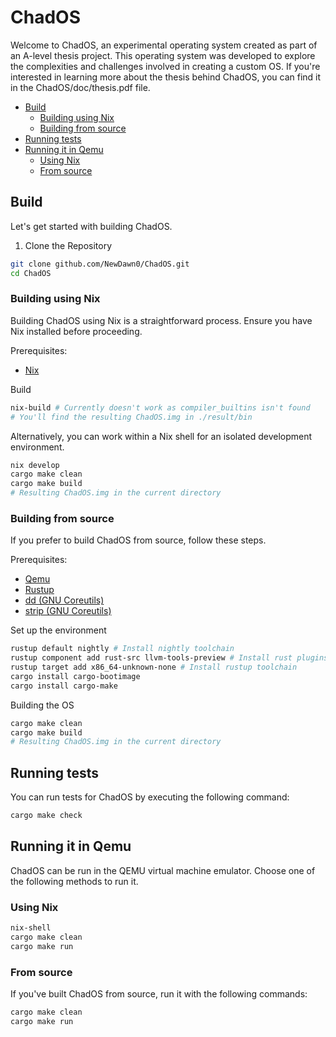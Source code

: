 # ChadOS

Welcome to ChadOS, an experimental operating system created as part of an
A-level thesis project. This operating system was developed to explore the
complexities and challenges involved in creating a custom OS. If you're
interested in learning more about the thesis behind ChadOS, you can find it in
the ChadOS/doc/thesis.pdf file.

<!-- vim-markdown-toc GFM -->

* [Build](#build)
    * [Building using Nix](#building-using-nix)
    * [Building from source](#building-from-source)
* [Running tests](#running-tests)
* [Running it in Qemu](#running-it-in-qemu)
    * [Using Nix](#using-nix)
    * [From source](#from-source)

<!-- vim-markdown-toc -->

## Build

Let's get started with building ChadOS.

1. Clone the Repository

```bash
git clone github.com/NewDawn0/ChadOS.git
cd ChadOS
```

### Building using Nix

Building ChadOS using Nix is a straightforward process. Ensure you have Nix
installed before proceeding.

Prerequisites:

- [Nix](https://nixos.org/download)

Build

```bash
nix-build # Currently doesn't work as compiler_builtins isn't found
# You'll find the resulting ChadOS.img in ./result/bin
```

Alternatively, you can work within a Nix shell for an isolated development
environment.

```bash
nix develop
cargo make clean
cargo make build
# Resulting ChadOS.img in the current directory
```

### Building from source

If you prefer to build ChadOS from source, follow these steps.

Prerequisites:

- [Qemu](https://www.qemu.org)
- [Rustup](https://rustup.rs)
- [dd (GNU Coreutils)](https://www.gnu.org/software/coreutils/)
- [strip (GNU Coreutils)](https://www.gnu.org/software/coreutils/)

Set up the environment

```bash
rustup default nightly # Install nightly toolchain
rustup component add rust-src llvm-tools-preview # Install rust plugins
rustup target add x86_64-unknown-none # Install rustup toolchain
cargo install cargo-bootimage
cargo install cargo-make
```

Building the OS

```bash
cargo make clean
cargo make build
# Resulting ChadOS.img in the current directory
```

## Running tests

You can run tests for ChadOS by executing the following command:

```bash
cargo make check
```

## Running it in Qemu

ChadOS can be run in the QEMU virtual machine emulator. Choose one of the
following methods to run it.

### Using Nix

```bash
nix-shell
cargo make clean
cargo make run
```

### From source

If you've built ChadOS from source, run it with the following commands:

```bash
cargo make clean
cargo make run
```
